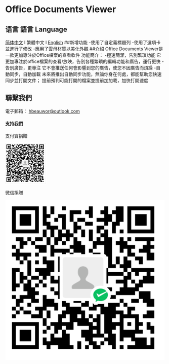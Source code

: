 # Office Documents Viewer
## 语言 語言 Language
[简体中文](/.github/res/MarkDown/ZH-CN.md)  l
繁體中文   l
[English](/.github/res/MarkDown/EN-EN.md)
##新增功能
-使用了自定義標題列
-使用了選項卡並進行了修改
-應用了雲母材質以美化外觀
##介紹
Office Documents Viewer是一款更加專注於Office檔案的查看軟件
功能簡介：
-極速簡潔，告別繁瑣功能
它更加專注於office檔案的查看/放映，告別各種繁瑣的編輯功能和廣告，運行更快
-告別廣告，更專注
它不會推送任何會影響到您的廣告，使您不因廣告而煩躁
-自動同步，自動加載
未來將推出自動同步功能，無論你身在何處，都能幫助您快速同步並打開文件； 提前預判可能打開的檔案並提前加加載，加快打開速度
## 聯繫我們
電子郵箱： hbeauwor@outlook.com
#### 支持我們
支付寶捐贈

![Alipay](/.github/res/ass/Alipay.png) 

微信捐贈

![WeChatPay](/.github/res/ass/WeChatPay.png)